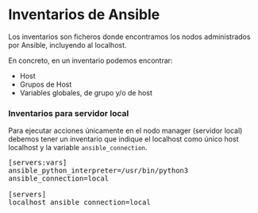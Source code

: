 
# Inventarios de Ansible

Los inventarios son ficheros donde encontramos los nodos administrados por Ansible, incluyendo al localhost.

En concreto, en un inventario podemos encontrar:
* Host
* Grupos de Host
* Variables globales, de grupo y/o de host
### Inventarios para servidor local

Para ejecutar acciones únicamente en el nodo manager (servidor local) debemos tener un inventario que indique el localhost como único host localhost y la variable `ansible_connection`. 

<pre class="file" data-filename="localhost.cfg" data-target="replace">
[servers:vars]
ansible_python_interpreter=/usr/bin/python3
ansible_connection=local

[servers]
localhost ansible_connection=local
</pre>

